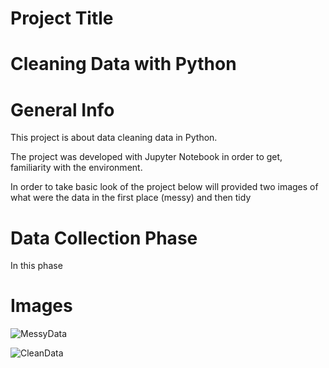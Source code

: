 Project Title
=

Cleaning Data with Python 
=

General Info
=
This project is about data cleaning data in Python.<br>
<p>The project was developed with Jupyter Notebook in order to get, <br>
familiarity with the environment.</p>
<p>In order to take basic look of the project below will provided two images of what were the data in the first place (messy) and then tidy<br>


Data Collection Phase
=
In this phase


Images
=
![MessyData](https://user-images.githubusercontent.com/47696240/95302931-41105d80-088b-11eb-8fda-a0808221ac6a.png)



![CleanData](https://user-images.githubusercontent.com/47696240/95302668-eecf3c80-088a-11eb-9ea7-52bf94a09e7e.png)
